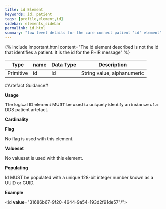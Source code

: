 ```yaml
---
title: id Element
keywords: id, patient
tags: [profile,element,id]
sidebar: elements_sidebar
permalink: id.html
summary: "low level details for the care connect patient 'id' element"
---
```

{% include important.html content="The id element described is not the id that identifies a patient. It is the id for the FHIR message" %}

|Type|name|Data Type|Description|
| ------------- | ------------- | ------------- | ------------- |
| Primitive| id| Id | String value, alphanumeric |


#Artefact Guidance#

**Usage**

The logical ID element MUST be used to uniquely identify an instance of a DDS patient artefact.

**Cardinality**

**Flag**

No flag is used with this element.

**Valueset**

No valueset is used with this element.

**Populating**

Id MUST be populated with a unique 128-bit integer number known as a UUID or GUID.

**Example**

<id **value**="31686b67-9f20-4644-9a54-193d2f91de57"/">


